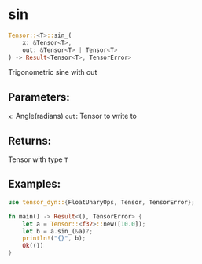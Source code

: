# sin
```rust
Tensor::<T>::sin_(
    x: &Tensor<T>, 
    out: &Tensor<T> | Tensor<T>
) -> Result<Tensor<T>, TensorError>
```
Trigonometric sine with out
## Parameters:
`x`: Angle(radians)
`out`: Tensor to write to
## Returns:
Tensor with type `T`
## Examples:
```rust
use tensor_dyn::{FloatUnaryOps, Tensor, TensorError};

fn main() -> Result<(), TensorError> {
    let a = Tensor::<f32>::new([10.0]);
    let b = a.sin_(&a)?;
    println!("{}", b);
    Ok(())
}
```